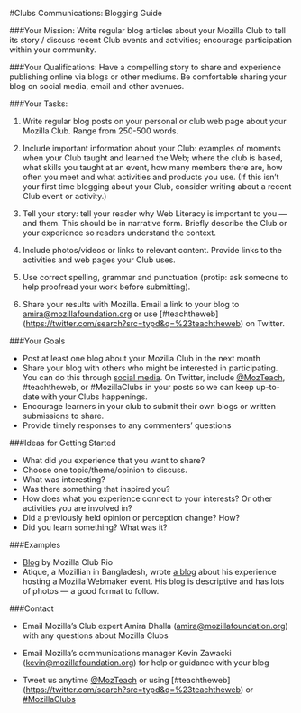 #Clubs Communications: Blogging Guide

###Your Mission:
Write regular blog articles about your Mozilla Club to tell its story / discuss recent Club events and activities; encourage participation within your community.

###Your Qualifications:
Have a compelling story to share and experience publishing online via blogs or other mediums. Be comfortable sharing your blog on social media, email and other avenues.

###Your Tasks:
1. Write regular blog posts on your personal or club web page about your Mozilla Club. Range from 250-500 words.

2. Include important information about your Club: examples of moments when your Club taught and learned the Web; where the club is based, what skills you taught at an event, how many members there are, how often you meet and what activities and products you use. (If this isn’t your first time blogging about your Club, consider writing about a recent Club event or activity.) 

3. Tell your story: tell your reader why Web Literacy is important to you — and them. This should be in narrative form. Briefly describe the Club or your experience so readers understand the context. 

4. Include photos/videos or links to relevant content. Provide links to the activities and web pages your Club uses.

5. Use correct spelling, grammar and punctuation (protip: ask someone to help proofread your work before submitting).

6. Share your results with Mozilla. Email a link to your blog to amira@mozillafoundation.org or use [#teachtheweb] (https://twitter.com/search?src=typd&q=%23teachtheweb) on Twitter.

###Your Goals
* Post at least one blog about your Mozilla Club in the next month
* Share your blog with others who might be interested in participating. You can do this through [social media](https://docs.google.com/document/d/1UIukayevaotjBNtn_sRO3ozPPvlrghFs6mGbHjhTCs0/edit). On Twitter, include [@MozTeach](https://twitter.com/mozteach), #teachtheweb, or #MozillaClubs in your posts so we can keep up-to-date with your Clubs happenings.
* Encourage learners in your club to submit their own blogs or written submissions to share. 
* Provide timely responses to any commenters’ questions

###Ideas for Getting Started
* What did you experience that you want to share?
* Choose one topic/theme/opinion to discuss.
* What was interesting?
* Was there something that inspired you?
* How does what you experience connect to your interests? Or other activities you are involved in?
* Did a previously held opinion or perception change? How?
* Did you learn something? What was it?

###Examples
* [Blog](http://riomozillaclub.org/) by Mozilla Club Rio
* Atique, a Mozillian in Bangladesh, wrote [a blog](http://atiqueahmedziad.github.io/2015/Webmaker-app-for-android-ndc/) about his experience hosting a Mozilla Webmaker event. His blog is descriptive and has lots of photos — a good format to follow.

###Contact
* Email Mozilla’s Club expert Amira Dhalla (amira@mozillafoundation.org) with any questions about Mozilla Clubs 

* Email Mozilla’s communications manager Kevin Zawacki (kevin@mozillafoundation.org) for help or guidance with your blog

* Tweet us anytime [@MozTeach](www.twitter.com/mozteach0) or using [#teachtheweb] (https://twitter.com/search?src=typd&q=%23teachtheweb) or [#MozillaClubs](https://twitter.com/search?src=typd&q=%23mozillaclubs)